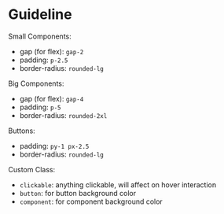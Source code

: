 # Guideline

Small Components:
- gap (for flex): `gap-2`
- padding: `p-2.5`
- border-radius: `rounded-lg`

Big Components:
- gap (for flex): `gap-4`
- padding: `p-5`
- border-radius: `rounded-2xl`

Buttons:
- padding: `py-1 px-2.5`
- border-radius: `rounded-lg`

Custom Class:
- `clickable`: anything clickable, will affect on hover interaction
- `button`: for button background color
- `component`: for component background color
